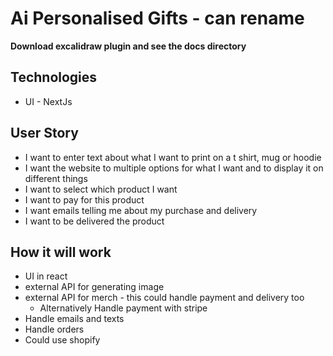 # Ai Personalised Gifts - can rename 

**Download excalidraw plugin and see the docs directory**

## Technologies 
* UI - NextJs

## User Story 
* I want to enter text about what I want to print on a t shirt, mug or hoodie
* I want the website to multiple options for what I want and to display it on different things
* I want to select which product I want 
* I want to pay for this product 
* I want emails telling me about my purchase and delivery
* I want to be delivered the product 

## How it will work 
* UI in react 
* external API for generating image
* external API for merch - this could handle payment and delivery too
    * Alternatively Handle payment with stripe 
* Handle emails and texts
* Handle orders
* Could use shopify